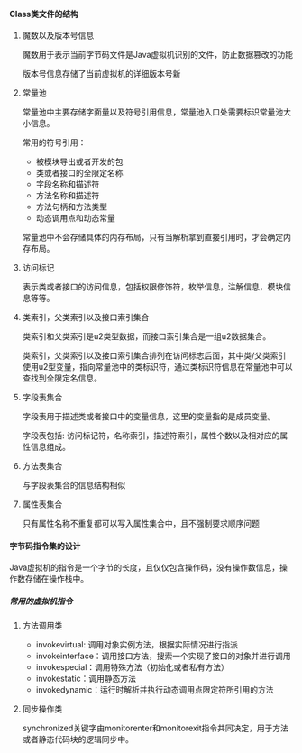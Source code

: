 #### Class类文件的结构

1. 魔数以及版本号信息

   魔数用于表示当前字节码文件是Java虚拟机识别的文件，防止数据篡改的功能

   版本号信息存储了当前虚拟机的详细版本号新

2. 常量池

   常量池中主要存储字面量以及符号引用信息，常量池入口处需要标识常量池大小信息。

   常用的符号引用：

   + 被模块导出或者开发的包
   + 类或者接口的全限定名称
   + 字段名称和描述符
   + 方法名称和描述符
   + 方法句柄和方法类型
   + 动态调用点和动态常量

   常量池中不会存储具体的内存布局，只有当解析拿到直接引用时，才会确定内存布局。

3. 访问标记

   表示类或者接口的访问信息，包括权限修饰符，枚举信息，注解信息，模块信息等等。

4. 类索引，父类索引以及接口索引集合

   类索引和父类索引是u2类型数据，而接口索引集合是一组u2数据集合。

   类索引，父类索引以及接口索引集合排列在访问标志后面，其中类/父类索引使用u2型变量，指向常量池中的类标识符，通过类标识符信息在常量池中可以查找到全限定名信息。

5. 字段表集合

   字段表用于描述类或者接口中的变量信息，这里的变量指的是成员变量。

   字段表包括: 访问标记符，名称索引，描述符索引，属性个数以及相对应的属性信息组成。

6. 方法表集合

   与字段表集合的信息结构相似

7. 属性表集合

   只有属性名称不重复都可以写入属性集合中，且不强制要求顺序问题

#### 字节码指令集的设计

Java虚拟机的指令是一个字节的长度，且仅仅包含操作码，没有操作数信息，操作数存储在操作栈中。

##### 常用的虚拟机指令

1. 方法调用类

   + invokevirtual: 调用对象实例方法，根据实际情况进行指派
   + invokeinterface：调用接口方法，搜索一个实现了接口的对象并进行调用
   + invokespecial：调用特殊方法（初始化或者私有方法）
   + invokestatic：调用静态方法
   + invokedynamic：运行时解析并执行动态调用点限定符所引用的方法

2. 同步操作类

   synchronized关键字由monitorenter和monitorexit指令共同决定，用于方法或者静态代码块的逻辑同步中。

   